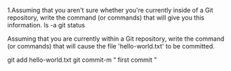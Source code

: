 
1.Assuming that you aren't sure whether you're currently inside of a Git repository, write the command (or commands) that will give you this information.
ls -a
git status


Assuming that you are currently within a Git repository, write the command (or commands) that will cause the file 'hello-world.txt' to be committed.

git add hello-world.txt
git commit-m “ first commit ”
